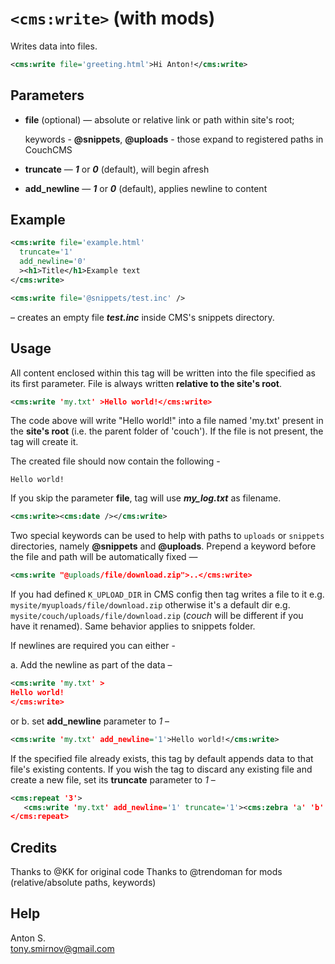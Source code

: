 # `<cms:write>` (with mods)

Writes data into files.

```xml
<cms:write file='greeting.html'>Hi Anton!</cms:write>
```

## Parameters

* **file** (optional) — absolute or relative link or path within site's root;

    keywords - **@snippets**, **@uploads** - those expand to registered paths in CouchCMS

* **truncate** — ***1*** or ***0*** (default), will begin afresh
* **add_newline** — ***1*** or ***0*** (default), applies newline to content

## Example

```xml
<cms:write file='example.html'
  truncate='1'
  add_newline='0'
  ><h1>Title</h1>Example text
</cms:write>
```

```xml
<cms:write file='@snippets/test.inc' />
```

– creates an empty file ***test.inc*** inside CMS's snippets directory.

## Usage

All content enclosed within this tag will be written into the file specified as its first parameter. File is always written **relative to the site's root**.

```xml
<cms:write 'my.txt' >Hello world!</cms:write>
```

The code above will write "Hello world!" into a file named 'my.txt' present in the **site's root** (i.e. the parent folder of 'couch'). If the file is not present, the tag will create it.

The created file should now contain the following -

```
Hello world!
```

If you skip the parameter **file**, tag will use ***my_log.txt*** as filename.

```xml
<cms:write><cms:date /></cms:write>
```

Two special keywords can be used to help with paths to `uploads` or `snippets` directories, namely **@snippets** and **@uploads**. Prepend a keyword before the file and path will be automatically fixed —

```xml
<cms:write "@uploads/file/download.zip">..</cms:write>
```

If you had defined `K_UPLOAD_DIR` in CMS config then tag writes a file to it e.g. `mysite/myuploads/file/download.zip` otherwise it's a default dir e.g. `mysite/couch/uploads/file/download.zip` (*couch* will be different if you have it renamed). Same behavior applies to snippets folder.

If newlines are required you can either -

a. Add the newline as part of the data –

```xml
<cms:write 'my.txt' >
Hello world!
</cms:write>
```

or b. set **add_newline** parameter to *1* –

```xml
<cms:write 'my.txt' add_newline='1'>Hello world!</cms:write>
```

If the specified file already exists, this tag by default appends data to that file's existing contents. If you wish the tag to discard any existing file and create a new file, set its **truncate** parameter to *1* –

```xml
<cms:repeat '3'>
   <cms:write 'my.txt' add_newline='1' truncate='1'><cms:zebra 'a' 'b' 'c' /></cms:write>
</cms:repeat>
```

## Credits

Thanks to @KK for original code
Thanks to @trendoman for mods (relative/absolute paths, keywords)

## Help

Anton S.\
tony.smirnov@gmail.com
